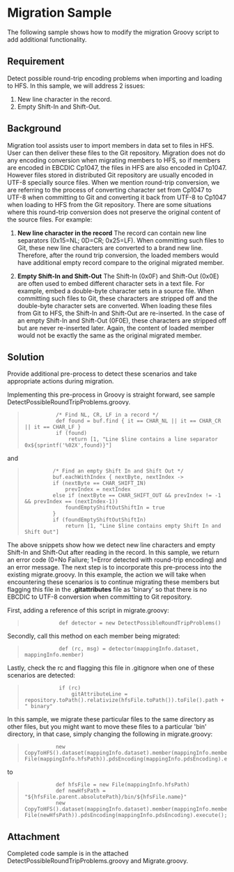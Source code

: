 # Migration Sample
The following sample shows how to modify the migration Groovy script to add additional functionality.

## Requirement
Detect possible round-trip encoding problems when importing and loading to HFS.  In this sample, we will address 2 issues:
1. New line character in the record.
2. Empty Shift-In and Shift-Out.

## Background
Migration tool assists user to import members in data set to files in HFS.  User can then deliver these files to the Git repository.  Migration does not do any encoding conversion when migrating members to HFS, so if members are encoded in EBCDIC Cp1047, the files in HFS are also encoded in Cp1047.  However files stored in distributed Git repository are usually encoded in UTF-8 specially source files.  When we mention round-trip conversion, we are referring to the process of converting character set from Cp1047 to UTF-8 when committing to Git and converting it back from UTF-8 to Cp1047 when loading to HFS from the Git repository.  There are some situations where this round-trip conversion does not preserve the original content of the source files.  For example:
1.  **New line character in the record**
The record can contain new line separators (0x15=NL; 0D=CR; 0x25=LF).  When committing such files to Git, these new line characters are converted to a brand new line.  Therefore, after the round trip conversion, the loaded members would have additional empty record compare to the original migrated member.

2.  **Empty Shift-In and Shift-Out**
The Shift-In (0x0F) and Shift-Out (0x0E) are often used to embed different character sets in a text file.  For example, embed a double-byte character sets in a source file.  When committing such files to Git, these characters are stripped off and the double-byte character sets are converted.  When loading these files from Git to HFS, the Shift-In and Shift-Out are re-inserted.  In the case of an empty Shift-In and Shift-Out (0F0E), these characters are stripped off but are never re-inserted later.  Again, the content of loaded member would not be exactly the same as the original migrated member.

## Solution
Provide additional pre-process to detect these scenarios and take appropriate actions during migration.

Implementing this pre-process in Groovy is straight forward, see sample DetectPossibleRoundTripProblems.groovy.  

>               /* Find NL, CR, LF in a record */
>               def found = buf.find { it == CHAR_NL || it == CHAR_CR || it == CHAR_LF }
>               if (found)
>                   return [1, "Line $line contains a line separator 0x${sprintf('%02X',found)}"]

and

>              /* Find an empty Shift In and Shift Out */                    
>              buf.eachWithIndex { nextByte, nextIndex ->
>              if (nextByte == CHAR_SHIFT_IN)                    
>                  prevIndex = nextIndex                    
>              else if (nextByte == CHAR_SHIFT_OUT && prevIndex != -1 && prevIndex == (nextIndex-1))
>                  foundEmptyShiftOutShiftIn = true
>              }                  
>              if (foundEmptyShiftOutShiftIn)
>                  return [1, "Line $line contains empty Shift In and Shift Out"]

The above snippets show how we detect new line characters and empty Shift-In and Shift-Out after reading in the record.  In this sample, we return an error code (0=No Failure; 1=Error detected with round-trip encoding) and an error message.  The next step is to incorporate this pre-process into the existing migrate.groovy.  In this example, the action we will take when encountering these scenarios is to continue migrating these members but flagging this file in the **.gitattributes** file as 'binary' so that there is no EBCDIC to UTF-8 conversion when committing to Git repository.  

First, adding a reference of this script in migrate.groovy:

>                def detector = new DetectPossibleRoundTripProblems()

Secondly, call this method on each member being migrated:

>                def (rc, msg) = detector(mappingInfo.dataset, mappingInfo.member)

Lastly, check the rc and flagging this file in .gitignore when one of these scenarios are detected:

>                if (rc)
>                    gitAttributeLine = repository.toPath().relativize(hfsFile.toPath()).toFile().path + " binary"

In this sample, we migrate these particular files to the same directory as other files, but you might want to move these files to a particular 'bin' directory, in that case, simply changing the following in migrate.groovy:

>               new CopyToHFS().dataset(mappingInfo.dataset).member(mappingInfo.member).file(new File(mappingInfo.hfsPath)).pdsEncoding(mappingInfo.pdsEncoding).execute();

to

>               def hfsFile = new File(mappingInfo.hfsPath)
>               def newHfsPath = "${hfsFile.parent.absolutePath}/bin/${hfsFile.name}" 
>               new CopyToHFS().dataset(mappingInfo.dataset).member(mappingInfo.member).file(new File(newHfsPath)).pdsEncoding(mappingInfo.pdsEncoding).execute();

## Attachment
Completed code sample is in the attached DetectPossibleRoundTripProblems.groovy and Migrate.groovy.





